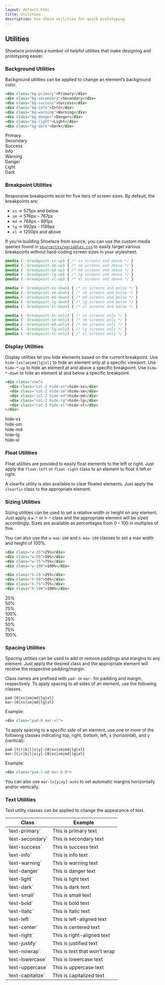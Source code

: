 ```yaml
---
layout: default.html
title: Utilities
description: Use these utilities for quick prototyping.
---
```


## Utilities

Shoelace provides a number of helpful utilities that make designing and prototyping easier.

### Background Utilities

Background utilities can be applied to change an element’s background color.

```html
<div class="bg-primary">Primary</div>
<div class="bg-secondary">Secondary</div>
<div class="bg-success">Success</div>
<div class="bg-info">Info</div>
<div class="bg-warning">Warning</div>
<div class="bg-danger">Danger</div>
<div class="bg-light">Light</div>
<div class="bg-dark">Dark</div>
```

<div class="mar-b-sm pad-sm bg-primary text-light">Primary</div>
<div class="mar-b-sm pad-sm bg-secondary text-light">Secondary</div>
<div class="mar-b-sm pad-sm bg-success text-light">Success</div>
<div class="mar-b-sm pad-sm bg-info text-light">Info</div>
<div class="mar-b-sm pad-sm bg-warning text-light">Warning</div>
<div class="mar-b-sm pad-sm bg-danger text-light">Danger</div>
<div class="mar-b-sm pad-sm bg-light text-dark">Light</div>
<div class="mar-b-sm pad-sm bg-dark text-light">Dark</div>

### Breakpoint Utilities

Responsive breakpoints exist for five tiers of screen sizes. By default, the breakpoints are:

- `xs` &rarr; 575px and below
- `sm` &rarr; 576px – 767px
- `md` &rarr; 768px – 991px
- `lg` &rarr; 992px - 1199px
- `xl` &rarr; 1200px and above

If you’re building Shoelace from source, you can use the custom media queries found in [`source/css/variables.css`](../source/css/variables.css) to easily target various breakpoints without hard-coding screen sizes in your stylesheet.

```css
@media (--breakpoint-xs-up) { /* xs screens and above */ }
@media (--breakpoint-sm-up) { /* sm screens and above */ }
@media (--breakpoint-md-up) { /* md screens and above */ }
@media (--breakpoint-lg-up) { /* lg screens and above */ }
@media (--breakpoint-xl-up) { /* xl screens and above */ }

@media (--breakpoint-xs-down) { /* xs screens and below */ }
@media (--breakpoint-sm-down) { /* sm screens and below */ }
@media (--breakpoint-md-down) { /* md screens and below */ }
@media (--breakpoint-lg-down) { /* lg screens and below */ }
@media (--breakpoint-xl-down) { /* xl screens and below */ }

@media (--breakpoint-xs-only) { /* xs screens only */ }
@media (--breakpoint-sm-only) { /* sm screens only */ }
@media (--breakpoint-md-only) { /* md screens only */ }
@media (--breakpoint-lg-only) { /* lg screens only */ }
@media (--breakpoint-xl-only) { /* xl screens only */ }
```

### Display Utilities

Display utilities let you hide elements based on the current breakpoint. Use `hide-[xs|sm|md|lg|xl]` to hide an element only at a specific viewport. Use `hide-*-up` to hide an element at and above a specific breakpoint. Use `hide-*-down` to hide an element at and below a specific breakpoint.

```html
<div class="row">
  <div class="col-2 hide-xs">hide-xs</div>
  <div class="col-2 hide-sm">hide-sm</div>
  <div class="col-2 hide-md">hide-md</div>
  <div class="col-2 hide-lg">hide-lg</div>
  <div class="col-2 hide-xl">hide-xl</div>
</div>
```

<div class="container grid-example">
  <div class="row">
    <div class="col-2 hide-xs">hide-xs</div>
    <div class="col-2 hide-sm">hide-sm</div>
    <div class="col-2 hide-md">hide-md</div>
    <div class="col-2 hide-lg">hide-lg</div>
    <div class="col-2 hide-xl">hide-xl</div>
  </div>
</div>

### Float Utilities

Float utilities are provided to easily float elements to the left or right. Just apply the `float-left` or `float-right` class to an element to float it left or right.

A clearfix utility is also available to clear floated elements. Just apply the `clearfix` class to the appropriate element.

### Sizing Utilities

Sizing utilities can be used to set a relative width or height on any element. Just apply a `w-*` or `h-*` class and the appropriate element will be sized accordingly. Sizes are available as percentages from 0 – 100 in multiples of five.

You can also use the `w-max-100` and `h-max-100` classes to set a max width and height of 100%.

```html
<div class="w-25">25%</div>
<div class="w-50">50%</div>
<div class="w-75">75%</div>
<div class="w-100">100%</div>

<div class="h-25">25%</div>
<div class="h-50">50%</div>
<div class="h-75">75%</div>
<div class="h-100">100%</div>
```

<div class="width-sizing-example">
  <div class="w-25">25%</div>
  <div class="w-50">50%</div>
  <div class="w-75">75%</div>
  <div class="w-100">100%</div>
</div>

<div class="height-sizing-example">
  <div class="h-25">25%</div>
  <div class="h-50">50%</div>
  <div class="h-75">75%</div>
  <div class="h-100">100%</div>
</div>

### Spacing Utilities

Spacing utilities can be used to add or remove paddings and margins to any element. Just apply the desired class and the appropriate element will receive the respective padding/margin.

Class names are prefixed with `pad-` or `mar-` for padding and margin, respectively. To apply spacing to all sides of an element, use the following classes.

```
pad-[0|xs|sm|md|lg|xl]
mar-[0|xs|sm|md|lg|xl]
```

Example:

```html
<div class="pad-0 mar-xl">
```

To apply spacing to a specific side of an element, use one or more of the following classes indicating top, right, bottom, left, x (horizontal), and y (vertical):

```
pad-[t|r|b|l|x|y]-[0|xs|sm|md|lg|xl]
mar-[t|r|b|l|x|y]-[0|xs|sm|md|lg|xl]
```

Example:

```html
<div class="pad-l-md mar-b-0">
```

You can also use `mar-[x|y|xy]-auto` to set automatic margins horizontally and/or vertically.

### Text Utilities

Text utility classes can be applied to change the appearance of text.

<table class="table">
  <thead>
    <tr>
      <th>Class</th>
      <th>Example</th>
    </tr>
  </thead>
  <tbody>
    <tr>
      <td>`text-primary`</td>
      <td class="text-primary">This is primary text</td>
    </tr>
    <tr>
      <td>`text-secondary`</td>
      <td class="text-secondary">This is secondary text</td>
    </tr>
    <tr>
      <td>`text-success`</td>
      <td class="text-success">This is success text</td>
    </tr>
    <tr>
      <td>`text-info`</td>
      <td class="text-info">This is info text</td>
    </tr>
    <tr>
      <td>`text-warning`</td>
      <td class="text-warning">This is warning text</td>
    </tr>
    <tr>
      <td>`text-danger`</td>
      <td class="text-danger">This is danger text</td>
    </tr>
    <tr>
      <td>`text-light`</td>
      <td class="text-light">This is light text</td>
    </tr>
    <tr>
      <td>`text-dark`</td>
      <td class="text-dark">This is dark text</td>
    </tr>
    <tr>
      <td>`text-small`</td>
      <td class="text-small">This is small text</td>
    </tr>
    <tr>
      <td>`text-bold`</td>
      <td class="text-bold">This is bold text</td>
    </tr>
    <tr>
      <td>`text-italic`</td>
      <td class="text-italic">This is italic text</td>
    </tr>
    <tr>
      <td>`text-left`</td>
      <td class="text-left">This is left-aligned text</td>
    </tr>
    <tr>
      <td>`text-center`</td>
      <td class="text-center">This is centered text</td>
    </tr>
    <tr>
      <td>`text-right`</td>
      <td class="text-right">This is right-aligned text</td>
    </tr>
    <tr>
      <td>`text-justify`</td>
      <td class="text-justify">This is justified text</td>
    </tr>
    <tr>
      <td>`text-nowrap`</td>
      <td class="text-nowrap">This is text that won’t wrap</td>
    </tr>
    <tr>
      <td>`text-lowercase`</td>
      <td class="text-lowercase">This is lowercase text</td>
    </tr>
    <tr>
      <td>`text-uppercase`</td>
      <td class="text-uppercase">This is uppercase text</td>
    </tr>
    <tr>
      <td>`text-capitalize`</td>
      <td class="text-capitalize">This is capitalized text</td>
    </tr>
  </tbody>
</table>
